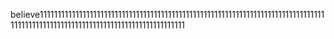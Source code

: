believe111111111111111111111111111111111111111111111111111111111111111111111111111111111111111111111111111111111111111111111111111111111
